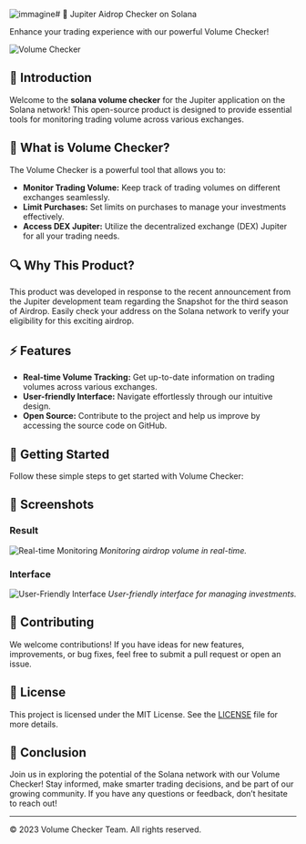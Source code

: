![immagine](https://github.com/user-attachments/assets/f7c59509-f99f-4623-b842-9e0c0f2d76e0)# 🚀 Jupiter Aidrop Checker on Solana

Enhance your trading experience with our powerful Volume Checker!

![Volume Checker](https://github.com/jupiter-volume-checker/screen/blob/main/1.jpg?raw=true)

## 📖 Introduction

Welcome to the **solana volume checker** for the Jupiter application on the Solana network! This open-source product is designed to provide essential tools for monitoring trading volume across various exchanges.

## 🌟 What is Volume Checker?

The Volume Checker is a powerful tool that allows you to:

- **Monitor Trading Volume:** Keep track of trading volumes on different exchanges seamlessly.
- **Limit Purchases:** Set limits on purchases to manage your investments effectively.
- **Access DEX Jupiter:** Utilize the decentralized exchange (DEX) Jupiter for all your trading needs.

## 🔍 Why This Product?

This product was developed in response to the recent announcement from the Jupiter development team regarding the Snapshot for the third season of Airdrop. Easily check your address on the Solana network to verify your eligibility for this exciting airdrop.

## ⚡ Features

- **Real-time Volume Tracking:** Get up-to-date information on trading volumes across various exchanges.
- **User-friendly Interface:** Navigate effortlessly through our intuitive design.
- **Open Source:** Contribute to the project and help us improve by accessing the source code on GitHub.

## 🚀 Getting Started

Follow these simple steps to get started with Volume Checker:


## 📸 Screenshots

### Result

![Real-time Monitoring](https://github.com/jupiter-volume-checker/screen/blob/main/3.png?raw=true)
*Monitoring airdrop volume in real-time.*

###  Interface

![User-Friendly Interface](https://i.imgur.com/KVgtcSz.png)
*User-friendly interface for managing investments.*

## 🤝 Contributing

We welcome contributions! If you have ideas for new features, improvements, or bug fixes, feel free to submit a pull request or open an issue.

## 📄 License

This project is licensed under the MIT License. See the [LICENSE](LICENSE) file for more details.

## 🎉 Conclusion

Join us in exploring the potential of the Solana network with our Volume Checker! Stay informed, make smarter trading decisions, and be part of our growing community. If you have any questions or feedback, don’t hesitate to reach out!

---

© 2023 Volume Checker Team. All rights reserved.
